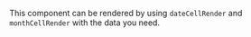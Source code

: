 This component can be rendered by using `dateCellRender` and `monthCellRender` with the data you need.